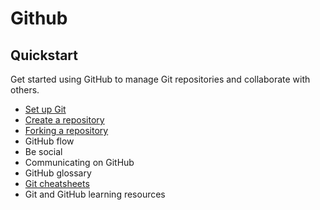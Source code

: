 # Github

## Quickstart
Get started using GitHub to manage Git repositories and collaborate with others.

- [Set up Git](set-up-git.md)
- [Create a repository](create-a-repo.md)
- [Forking a repository](fork-a-repo.md)
- GitHub flow
- Be social
- Communicating on GitHub
- GitHub glossary
- [Git cheatsheets](git-cheatsheats.md)
- Git and GitHub learning resources